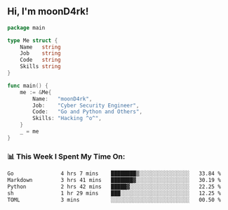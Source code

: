 <h2> Hi, I'm moonD4rk!</h2>

```go
package main

type Me struct {
	Name   string
	Job    string
	Code   string
	Skills string
}

func main() {
	me := &Me{
		Name:   "moonD4rk",
		Job:    "Cyber Security Engineer",
		Code:   "Go and Python and Others",
		Skills: "Hacking ^o^",
	}
	_ = me
}
```

<h3>📊 This Week I Spent My Time On:</h3>
<!-- <img align='right' src="https://github-readme-stats.vercel.app/api?username=moond4rk&show_icons=true&theme=radical", width="300" height="150"> -->

<!--START_SECTION:waka-->

```txt
Go               4 hrs 7 mins    ████████▒░░░░░░░░░░░░░░░░   33.84 %
Markdown         3 hrs 41 mins   ███████▓░░░░░░░░░░░░░░░░░   30.19 %
Python           2 hrs 42 mins   █████▓░░░░░░░░░░░░░░░░░░░   22.25 %
sh               1 hr 29 mins    ███░░░░░░░░░░░░░░░░░░░░░░   12.25 %
TOML             3 mins          ░░░░░░░░░░░░░░░░░░░░░░░░░   00.50 %
```

<!--END_SECTION:waka-->

